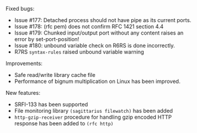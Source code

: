 Fixed bugs:

- Issue #177: Detached process should not have pipe as its current ports.
- Issue #178: (rfc pem) does not confirm RFC 1421 section 4.4
- Issue #179: Chunked input/output port without any content raises an error by set-port-position!
- Issue #180: unbound variable check on R6RS is done incorrectly.
- R7RS `syntax-rules` raised unbound variable warning

Improvements:

- Safe read/write library cache file
- Performance of bignum multiplication on Linux has been improved.


New features:

- SRFI-133 has been supported
- File monitoring library `(sagittarius filewatch)` has been added
- `http-gzip-receiver` procedure for handling gzip encoded HTTP response has been added to `(rfc http)`
